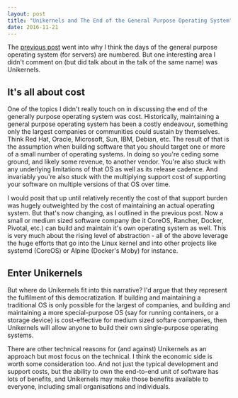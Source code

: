 ```yaml
---
layout: post
title: "Unikernels and The End of the General Purpose Operating System"
date: 2016-11-21
---
```


The [previous
post](http://www.morethanseven.net/2016/11/05/the-end-of-the-general-purpose-operating-system-as-it-happens/)
went into why I think the days of the general purpose operating system
(for servers) are numbered. But one interesting area I didn't comment
on (but did talk about in the talk of the same name) was Unikernels.

## It's all about cost

One of the topics I didn't really touch on in discussing the end of the
generally purpose operating system was cost. Historically,
maintaining a general purpose operating system has been a costly
endeavour, something only the largest companies or communities could
sustain by themselves. Think Red Hat, Oracle, Microsoft, Sun, IBM,
Debian, etc. The result of that is the assumption when building software
that you should target one or more of a small number of operating systems.
In doing so you're ceding some ground, and likely some revenue, to another
vendor. You're also stuck with any underlying limitations of that OS as
well as its release cadence. And invariably you're also stuck with the
multiplying support cost of supporting your software on multiple versions of
that OS over time.

I would posit that up until relatively recently the cost of that support
burden was hugely outweighted by the cost of maintaining an actual operating
system. But that's now changing, as I outlined in the previous post. Now a
small or medium sized software company (be it CoreOS, Rancher, Docker,
Pivotal, etc.) can build and maintain it's own operating system as well.
This is very much about the rising level of abstraction - all of the
above leverage the huge efforts that go into the Linux kernel and into
other projects like systemd (CoreOS) or Alpine (Docker's Moby) for
instance.

## Enter Unikernels

But where do Unikernels fit into this narrative? I'd argue that they
represent the fulfilment of this democratization. If building and
maintaining a traditional OS is only possible for the largest of
companies, and building and maintaining a more special-purpose OS (say
for running containers, or a storage device) is cost-effective for medium
sized softare companies, then Unikernels will allow anyone to build their
own single-purpose operating systems.

There are other technical reasons for (and against) Unikernels as an
approach but most focus on the technical. I think the economic side is
worth some consideration too. And not just the typical development and
support costs, but the ability to own the end-to-end unit of software
has lots of benefits, and Unikernels may make those benefits available
to everyone, including small organisations and individuals.
